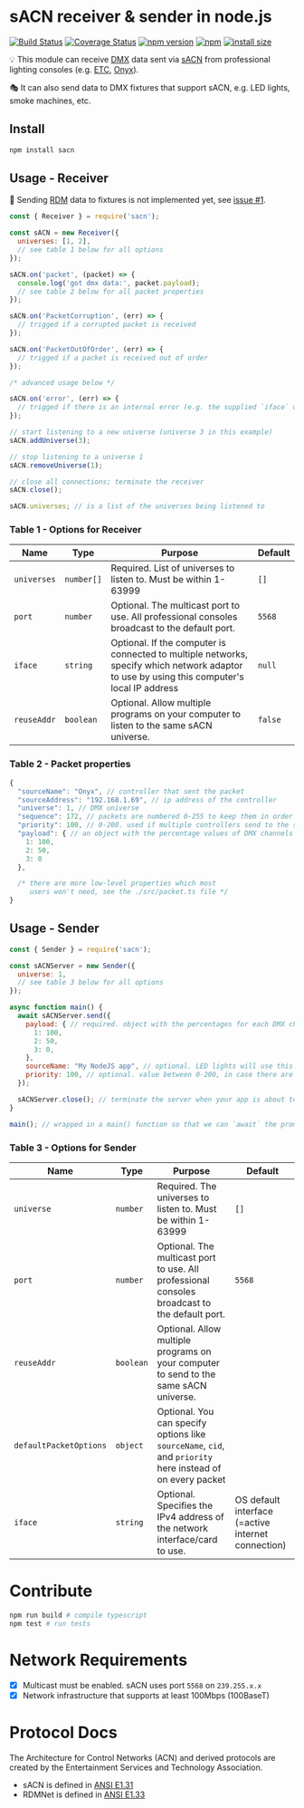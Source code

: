 # sACN receiver & sender in node.js

[![Build Status](https://github.com/k-yle/sACN/workflows/Build%20and%20Test/badge.svg)](https://github.com/k-yle/sACN/actions)
[![Coverage Status](https://coveralls.io/repos/github/k-yle/sACN/badge.svg?branch=main)](https://coveralls.io/github/k-yle/sACN?branch=main)
[![npm version](https://badge.fury.io/js/sacn.svg)](https://badge.fury.io/js/sacn)
[![npm](https://img.shields.io/npm/dt/sacn.svg)](https://www.npmjs.com/package/sacn)
[![install size](https://packagephobia.com/badge?p=sacn)](https://packagephobia.com/result?p=sacn)

💡 This module can receive [DMX](https://en.wikipedia.org/wiki/DMX512) data sent via [sACN](https://en.wikipedia.org/wiki/E1.31) from professional lighting consoles (e.g. [ETC](https://www.etcconnect.com/), [Onyx](https://obsidiancontrol.com/)).

🎭 It can also send data to DMX fixtures that support sACN, e.g. LED lights, smoke machines, etc.

## Install

```bash
npm install sacn
```

## Usage - Receiver

🔦 Sending [RDM](<https://en.wikipedia.org/wiki/RDM_(lighting)>) data to fixtures is not implemented yet, see [issue #1](https://github.com/k-yle/sACN/issues/1).

```js
const { Receiver } = require('sacn');

const sACN = new Receiver({
  universes: [1, 2],
  // see table 1 below for all options
});

sACN.on('packet', (packet) => {
  console.log('got dmx data:', packet.payload);
  // see table 2 below for all packet properties
});

sACN.on('PacketCorruption', (err) => {
  // trigged if a corrupted packet is received
});

sACN.on('PacketOutOfOrder', (err) => {
  // trigged if a packet is received out of order
});

/* advanced usage below */

sACN.on('error', (err) => {
  // trigged if there is an internal error (e.g. the supplied `iface` does not exist)
});

// start listening to a new universe (universe 3 in this example)
sACN.addUniverse(3);

// stop listening to a universe 1
sACN.removeUniverse(1);

// close all connections; terminate the receiver
sACN.close();

sACN.universes; // is a list of the universes being listened to
```

### Table 1 - Options for Receiver

| Name        | Type       | Purpose                                                                                                                                     | Default |
| ----------- | ---------- | ------------------------------------------------------------------------------------------------------------------------------------------- | ------- |
| `universes` | `number[]` | Required. List of universes to listen to. Must be within 1-63999                                                                            | `[]`    |
| `port`      | `number`   | Optional. The multicast port to use. All professional consoles broadcast to the default port.                                               | `5568`  |
| `iface`     | `string`   | Optional. If the computer is connected to multiple networks, specify which network adaptor to use by using this computer's local IP address | `null`  |
| `reuseAddr` | `boolean`  | Optional. Allow multiple programs on your computer to listen to the same sACN universe.                                                     | `false` |

### Table 2 - Packet properties

```js
{
  "sourceName": "Onyx", // controller that sent the packet
  "sourceAddress": "192.168.1.69", // ip address of the controller
  "universe": 1, // DMX universe
  "sequence": 172, // packets are numbered 0-255 to keep them in order
  "priority": 100, // 0-200. used if multiple controllers send to the same universe
  "payload": { // an object with the percentage values of DMX channels 1-512
    1: 100,
    2: 50,
    3: 0
  },

  /* there are more low-level properties which most
     users won't need, see the ./src/packet.ts file */
}
```

## Usage - Sender

```js
const { Sender } = require('sacn');

const sACNServer = new Sender({
  universe: 1,
  // see table 3 below for all options
});

async function main() {
  await sACNServer.send({
    payload: { // required. object with the percentages for each DMX channel
      1: 100,
      2: 50,
      3: 0,
    },
    sourceName: "My NodeJS app", // optional. LED lights will use this as the name of the source lighting console.
    priority: 100, // optional. value between 0-200, in case there are other consoles broadcasting to the same universe
  });

  sACNServer.close(); // terminate the server when your app is about to exit.
}

main(); // wrapped in a main() function so that we can `await` the promise

```

### Table 3 - Options for Sender

| Name                   | Type      | Purpose                                                                                                    | Default |
| ---------------------- | --------- | ---------------------------------------------------------------------------------------------------------- | ------- |
| `universe`             | `number`  | Required. The universes to listen to. Must be within 1-63999                                               | `[]`    |
| `port`                 | `number`  | Optional. The multicast port to use. All professional consoles broadcast to the default port.              | `5568`  |
| `reuseAddr`            | `boolean` | Optional. Allow multiple programs on your computer to send to the same sACN universe.                      |
| `defaultPacketOptions` | `object`  | Optional. You can specify options like `sourceName`, `cid`, and `priority` here instead of on every packet |
| `iface`                | `string`  | Optional. Specifies the IPv4 address of the network interface/card to use.                                 | OS default interface (=active internet connection)

# Contribute

```bash
npm run build # compile typescript
npm test # run tests
```

# Network Requirements

- [x] Multicast must be enabled. sACN uses port `5568` on `239.255.x.x`
- [x] Network infrastructure that supports at least 100Mbps (100BaseT)

# Protocol Docs

The Architecture for Control Networks (ACN) and derived protocols are created by the Entertainment Services and Technology Association.

- sACN is defined in [ANSI E1.31](./docs/E1.31-2018.pdf)
- RDMNet is defined in [ANSI E1.33](./docs/E1.33-2019.pdf)
